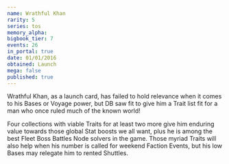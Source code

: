```yaml
---
name: Wrathful Khan
rarity: 5
series: tos
memory_alpha:
bigbook_tier: 7
events: 26
in_portal: true
date: 01/01/2016
obtained: Launch
mega: false
published: true
---
```


Wrathful Khan, as a launch card, has failed to hold relevance when it comes to his Bases or Voyage power, but DB saw fit to give him a Trait list fit for a man who once ruled much of the known world!

Four collections with viable Traits for at least two more give him enduring value towards those global Stat boosts we all want, plus he is among the best Fleet Boss Battles Node solvers in the game. Those myriad Traits will also help when his number is called for weekend Faction Events, but his low Bases may relegate him to rented Shuttles.
